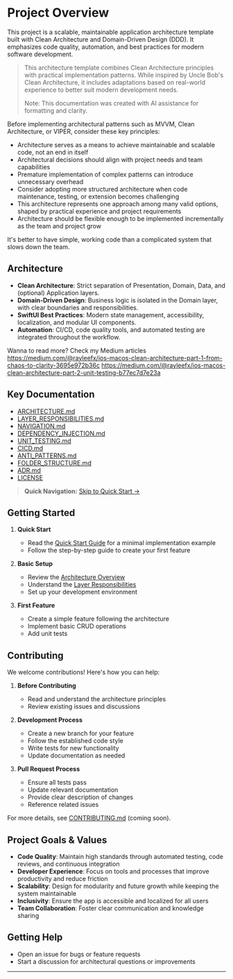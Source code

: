 # Project Overview

This project is a scalable, maintainable application architecture template built with Clean Architecture and Domain-Driven Design (DDD). It emphasizes code quality, automation, and best practices for modern software development.

> This architecture template combines Clean Architecture principles with practical implementation patterns. While inspired by Uncle Bob's Clean Architecture, it includes adaptations based on real-world experience to better suit modern development needs.
>
> Note: This documentation was created with AI assistance for formatting and clarity.

Before implementing architectural patterns such as MVVM, Clean Architecture, or VIPER, consider these key principles:

- Architecture serves as a means to achieve maintainable and scalable code, not an end in itself
- Architectural decisions should align with project needs and team capabilities
- Premature implementation of complex patterns can introduce unnecessary overhead
- Consider adopting more structured architecture when code maintenance, testing, or extension becomes challenging
- This architecture represents one approach among many valid options, shaped by practical experience and project requirements
- Architecture should be flexible enough to be implemented incrementally as the team and project grow

It's better to have simple, working code than a complicated system that slows down the team.

## Architecture

- **Clean Architecture**: Strict separation of Presentation, Domain, Data, and (optional) Application layers.
- **Domain-Driven Design**: Business logic is isolated in the Domain layer, with clear boundaries and responsibilities.
- **SwiftUI Best Practices**: Modern state management, accessibility, localization, and modular UI components.
- **Automation**: CI/CD, code quality tools, and automated testing are integrated throughout the workflow.

Wanna to read more? Check my Medium articles
https://medium.com/@rayleefx/ios-macos-clean-architecture-part-1-from-chaos-to-clarity-3695e972b36c
https://medium.com/@rayleefx/ios-macos-clean-architecture-part-2-unit-testing-b77ec7d7e23a

## Key Documentation

- [ARCHITECTURE.md](ARCHITECTURE.md)
- [LAYER_RESPONSIBILITIES.md](/Documentation/LAYER_RESPONSIBILITIES.md)
- [NAVIGATION.md](/Documentation/NAVIGATION.md)
- [DEPENDENCY_INJECTION.md](/Documentation/DEPENDENCY_INJECTION.md)
- [UNIT_TESTING.md](/Documentation/UNIT_TESTING.md)
- [CICD.md](/Documentation/CICD.md)
- [ANTI_PATTERNS.md](/Patterns/ANTI_PATTERNS.md)
- [FOLDER_STRUCTURE.md](/Documentation/FOLDER_STRUCTURE.md)
- [ADR.md](/Documentation/ADR.md)
- [LICENSE](/LICENSE)

> **Quick Navigation:** [Skip to Quick Start →](/iOS_Implementation/QuickStart/QUICK_START.md)

<!-- The following documentation is planned but not yet available:
- UI Testing
- Test Strategy
- Security
- Localization
- Accessibility
- Release Process
- Onboarding Guide
- Contributing
- Architecture Decision Records (ADR)
-->

## Getting Started

1. **Quick Start**
   - Read the [Quick Start Guide](/iOS_Implementation/QuickStart/QUICK_START.md) for a minimal implementation example
   - Follow the step-by-step guide to create your first feature

2. **Basic Setup**
   - Review the [Architecture Overview](Documentation/ARCHITECTURE.md)
   - Understand the [Layer Responsibilities](Documentation/LAYER_RESPONSIBILITIES.md)
   - Set up your development environment

3. **First Feature**
   - Create a simple feature following the architecture
   - Implement basic CRUD operations
   - Add unit tests

## Contributing

We welcome contributions! Here's how you can help:

1. **Before Contributing**
   - Read and understand the architecture principles
   - Review existing issues and discussions

2. **Development Process**
   - Create a new branch for your feature
   - Follow the established code style
   - Write tests for new functionality
   - Update documentation as needed

3. **Pull Request Process**
   - Ensure all tests pass
   - Update relevant documentation
   - Provide clear description of changes
   - Reference related issues

For more details, see [CONTRIBUTING.md](CONTRIBUTING.md) (coming soon).

## Project Goals & Values

- **Code Quality**: Maintain high standards through automated testing, code reviews, and continuous integration
- **Developer Experience**: Focus on tools and processes that improve productivity and reduce friction
- **Scalability**: Design for modularity and future growth while keeping the system maintainable
- **Inclusivity**: Ensure the app is accessible and localized for all users
- **Team Collaboration**: Foster clear communication and knowledge sharing

## Getting Help

- Open an issue for bugs or feature requests
- Start a discussion for architectural questions or improvements

---
